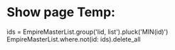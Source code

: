 # Show page Temp:

ids = EmpireMasterList.group('lid, list').pluck('MIN(id)')
EmpireMasterList.where.not(id: ids).delete_all

